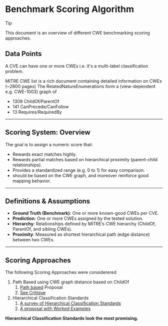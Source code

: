 # Benchmark Scoring Algorithm

> [!TIP]
> This document is an overview of different CWE benchmarking scoring approaches.


## Data Points
A CVE can have one or more CWEs i.e. it's a multi-label classification problem.

MITRE CWE list is a rich document containing detailed information on CWEs (~2800 pages)
The RelatedNatureEnumerations form a (view-dependent e.g. CWE-1003) graph of 
- 1309 ChildOf/ParentOf
- 141 CanPrecede/CanFollow
- 13 Requires/RequiredBy



---

## Scoring System: Overview

The goal is to assign a numeric score that:

- Rewards exact matches highly.
- Rewards partial matches based on hierarchical proximity (parent-child relationships).
- Provides a standardized range (e.g. 0 to 1) for easy comparison.
- should be based on the CWE graph, and moreover reinforce good mapping behavior.

---

## Definitions & Assumptions

- **Ground Truth (Benchmark)**: One or more known-good CWEs per CVE.
- **Prediction**: One or more CWEs assigned by the tested solution.
- **Hierarchy**: Relationships defined by MITRE’s CWE hierarchy (ChildOf, ParentOf, and sibling CWEs).
- **Proximity**: Measured as shortest hierarchical path (edge distance) between two CWEs.

---

## Scoring Approaches

The following Scoring Approaches were considerered
1. Path Based using CWE graph distance based on ChildOf
   1. [Path based](./spl_scoring.md) Proposal
   2. [See Critique]((./spl_scoring_critiique.md))
2. Hierarchical Classification Standards
   1. [A survey of Hierarchical Classification Standards](./hierarchical_scoring_system.md)
   2. [A proposal with Worked Examples](./hcss.md)

**Hierarchical Classification Standards look the most promising.**